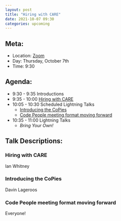 ```yaml
---
layout: post
title: "Hiring with CARE"
date: 2021-10-07 09:30
categories: upcoming
---
```


## Meta:

- Location: [Zoom](https://z.umn.edu/cpmstream)
- Day: Thursday, October 7th
- Time: 9:30

## Agenda:

- 9:30 - 9:35 Introductions
- 9:35 - 10:00 [Hiring with CARE](#hiring-with-care)
- 10:05 - 10:30 Scheduled Lightning Talks
  - [Introducing the CoPies](#introducing-the-coPies)
  - [Code People meeting format moving forward](#code-people-meeting-format-moving-forward)
- 10:35 - 11:00 Lightning Talks
  - _Bring Your Own!_

## Talk Descriptions:

### Hiring with CARE
Ian Whitney

### Introducing the CoPies
Davin Lageroos

### Code People meeting format moving forward
Everyone!
